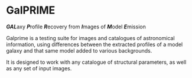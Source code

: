 # GalPRIME

***GAL***axy ***P***rofile ***R***ecovery from ***I***mages of ***M***odel ***E***mission

Galprime is a testing suite for images and catalogues of astronomical information, 
using differences between the extracted profiles of a model galaxy and that same model 
added to various backgrounds. 

It is designed to work with any catalogue of structural
parameters, as well as any set of input images.